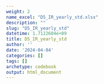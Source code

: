 ```yaml
---
weight: 2
name_excel: "D5_IR_yearly_std.xlsx"
description: ""
slug: "D5_IR_yearly_std"
datetime: 1.7122604e+09
title: D5_IR_yearly_std
author: ''
date: '2024-04-04'
categories: []
tags: []
archetype: codebook
output: html_document
---
```


<div class="tabcontent"></div>
